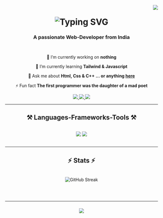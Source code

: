 <img align="right" src="https://visitor-badge.laobi.icu/badge?page_id=Vansh16aug.visitor-badge" />

<h1 align="center">
    <img src="https://readme-typing-svg.demolab.com?font=Righteous&size=35&center=true&vCenter=true&width=500&height=70&duration=4000&lines=Hi+There!+👋;+I'm+Vansh+Kumar!" alt="Typing SVG" />
</h1>

<h3 align="center">A passionate Web-Developer from India</h3>

<br/>

<div align="center">
 
 🔭 I’m currently working on **nothing**
 
 🌱 I’m currently learning **Tailwind & Javascript**

 💬 Ask me about **Html, Css & C++ ... or anything [here](https://github.com/Vansh16aug/Vansh16aug/issues)**

 ⚡ Fun fact **The first programmer was the daughter of a mad poet**
 
 </div>
 
<div align="center"> 
  <a href="mailto:kumarvansh16aug@gmail.com">
    <img src="https://img.shields.io/badge/Gmail-333333?style=for-the-badge&logo=gmail&logoColor=red" />
  </a>
  <a href="https://www.linkedin.com/in/vansh-kumar16aug/" target="_blank">
    <img src="https://img.shields.io/badge/LinkedIn-0077B5?style=for-the-badge&logo=linkedin&logoColor=white" target="_blank" />
  </a>
  <a href="[https://Vansh16aug.github.io](https://kumarvansh16-portfolio.netlify.app/)" target="_blank">
     <img src="https://img.shields.io/badge/Portfolio-FF5722?style=for-the-badge&logo=todoist&logoColor=white" target="_blank" /> <!-- sqlite, safari, google-chrome are other good icon options -->
  </a>
</div>

 <hr/>
 
<h2 align="center">⚒️ Languages-Frameworks-Tools ⚒️</h2>
<br/>
<div align="center">
    <img src="https://skillicons.dev/icons?i=react,bootstrap,html,css,vscode,github,figma,tailwind,git" />
    <img src="https://skillicons.dev/icons?i=nodejs,python,javascript,c,java,mysql" /><br>
</div>

<br/>
<hr

<hr/>
<h2 align="center">⚡ Stats ⚡</h2>
<br>
<div align=center>
  <img src="https://streak-stats.demolab.com?user=Vansh16aug&theme=dark&hide_border=true" alt="GitHub Streak" />
  <br/>
  
</div>

<br/><br/>
<hr/>

<h3 align="center">
    <img src="https://readme-typing-svg.herokuapp.com/?font=Righteous&size=25&center=true&vCenter=true&width=500&height=70&duration=4000&lines=Thanks+for+visiting!+✌️;+Shoot+me+a+message+on+Linkedin!;I'm+always+down+to+collab+:)">
</h3>

<br/>

